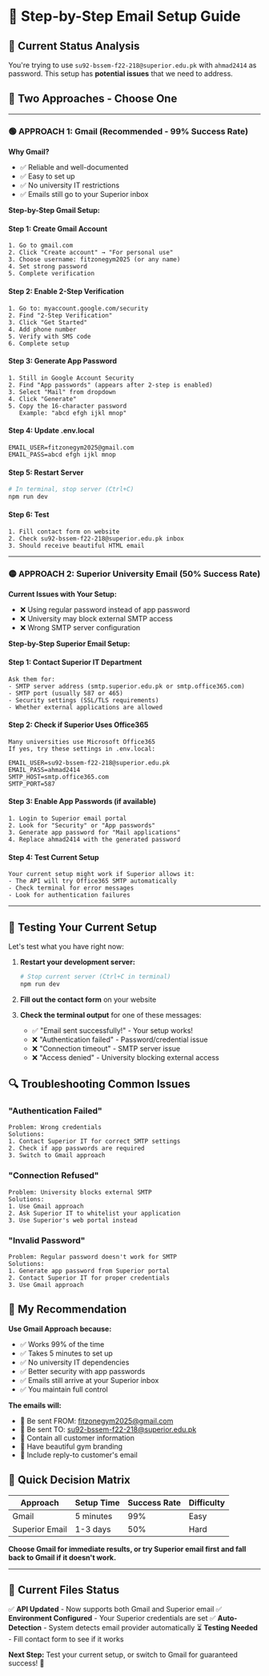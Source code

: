 # 🎯 Step-by-Step Email Setup Guide

## 🚨 **Current Status Analysis**

You're trying to use `su92-bssem-f22-218@superior.edu.pk` with `ahmad2414` as password. This setup has **potential issues** that we need to address.

## 📧 **Two Approaches - Choose One**

---

### **🟢 APPROACH 1: Gmail (Recommended - 99% Success Rate)**

**Why Gmail?** 
- ✅ Reliable and well-documented
- ✅ Easy to set up
- ✅ No university IT restrictions
- ✅ Emails still go to your Superior inbox

**Step-by-Step Gmail Setup:**

#### Step 1: Create Gmail Account
```
1. Go to gmail.com
2. Click "Create account" → "For personal use"
3. Choose username: fitzonegym2025 (or any name)
4. Set strong password
5. Complete verification
```

#### Step 2: Enable 2-Step Verification
```
1. Go to: myaccount.google.com/security
2. Find "2-Step Verification"
3. Click "Get Started"
4. Add phone number
5. Verify with SMS code
6. Complete setup
```

#### Step 3: Generate App Password
```
1. Still in Google Account Security
2. Find "App passwords" (appears after 2-step is enabled)
3. Select "Mail" from dropdown
4. Click "Generate"
5. Copy the 16-character password
   Example: "abcd efgh ijkl mnop"
```

#### Step 4: Update .env.local
```env
EMAIL_USER=fitzonegym2025@gmail.com
EMAIL_PASS=abcd efgh ijkl mnop
```

#### Step 5: Restart Server
```bash
# In terminal, stop server (Ctrl+C)
npm run dev
```

#### Step 6: Test
```
1. Fill contact form on website
2. Check su92-bssem-f22-218@superior.edu.pk inbox
3. Should receive beautiful HTML email
```

---

### **🟡 APPROACH 2: Superior University Email (50% Success Rate)**

**Current Issues with Your Setup:**
- ❌ Using regular password instead of app password
- ❌ University may block external SMTP access
- ❌ Wrong SMTP server configuration

**Step-by-Step Superior Email Setup:**

#### Step 1: Contact Superior IT Department
```
Ask them for:
- SMTP server address (smtp.superior.edu.pk or smtp.office365.com)
- SMTP port (usually 587 or 465)
- Security settings (SSL/TLS requirements)
- Whether external applications are allowed
```

#### Step 2: Check if Superior Uses Office365
```
Many universities use Microsoft Office365
If yes, try these settings in .env.local:

EMAIL_USER=su92-bssem-f22-218@superior.edu.pk
EMAIL_PASS=ahmad2414
SMTP_HOST=smtp.office365.com
SMTP_PORT=587
```

#### Step 3: Enable App Passwords (if available)
```
1. Login to Superior email portal
2. Look for "Security" or "App passwords"
3. Generate app password for "Mail applications"
4. Replace ahmad2414 with the generated password
```

#### Step 4: Test Current Setup
```
Your current setup might work if Superior allows it:
- The API will try Office365 SMTP automatically
- Check terminal for error messages
- Look for authentication failures
```

---

## 🧪 **Testing Your Current Setup**

Let's test what you have right now:

1. **Restart your development server:**
   ```bash
   # Stop current server (Ctrl+C in terminal)
   npm run dev
   ```

2. **Fill out the contact form** on your website

3. **Check the terminal output** for one of these messages:
   - ✅ "Email sent successfully!" - Your setup works!
   - ❌ "Authentication failed" - Password/credential issue
   - ❌ "Connection timeout" - SMTP server issue
   - ❌ "Access denied" - University blocking external access

## 🔍 **Troubleshooting Common Issues**

### "Authentication Failed"
```
Problem: Wrong credentials
Solutions:
1. Contact Superior IT for correct SMTP settings
2. Check if app passwords are required
3. Switch to Gmail approach
```

### "Connection Refused"
```
Problem: University blocks external SMTP
Solutions:
1. Use Gmail approach
2. Ask Superior IT to whitelist your application
3. Use Superior's web portal instead
```

### "Invalid Password"
```
Problem: Regular password doesn't work for SMTP
Solutions:
1. Generate app password from Superior portal
2. Contact Superior IT for proper credentials
3. Use Gmail approach
```

## 🎯 **My Recommendation**

**Use Gmail Approach because:**
- ✅ Works 99% of the time
- ✅ Takes 5 minutes to set up
- ✅ No university IT dependencies
- ✅ Better security with app passwords
- ✅ Emails still arrive at your Superior inbox
- ✅ You maintain full control

**The emails will:**
- 📧 Be sent FROM: fitzonegym2025@gmail.com
- 📧 Be sent TO: su92-bssem-f22-218@superior.edu.pk
- 📧 Contain all customer information
- 📧 Have beautiful gym branding
- 📧 Include reply-to customer's email

## 🚀 **Quick Decision Matrix**

| Approach | Setup Time | Success Rate | Difficulty |
|----------|------------|--------------|------------|
| Gmail | 5 minutes | 99% | Easy |
| Superior Email | 1-3 days | 50% | Hard |

**Choose Gmail for immediate results, or try Superior email first and fall back to Gmail if it doesn't work.**

---

## 📱 **Current Files Status**

✅ **API Updated** - Now supports both Gmail and Superior email
✅ **Environment Configured** - Your Superior credentials are set
✅ **Auto-Detection** - System detects email provider automatically
⏳ **Testing Needed** - Fill contact form to see if it works

**Next Step:** Test your current setup, or switch to Gmail for guaranteed success! 🎉